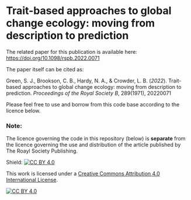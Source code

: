 # Trait-based approaches to global change ecology: moving from description to prediction

The related paper for this publication is available here: https://doi.org/10.1098/rspb.2022.0071

The paper itself can be cited as: 

Green, S. J., Brookson, C. B., Hardy, N. A., & Crowder, L. B. (*2022*). Trait-based approaches to global change ecology: moving from description to prediction. *Proceedings of the Royal Society B*, 289(1971), 20220071


Please feel free to use and borrow from this code base according to the licence below.

### Note:

The licence governing the code in this repository (below) is **separate** from the licence governing the use and distribution of the article published by The Roayl Society Publishing. 


Shield: [![CC BY 4.0][cc-by-shield]][cc-by]

This work is licensed under a
[Creative Commons Attribution 4.0 International License][cc-by].

[![CC BY 4.0][cc-by-image]][cc-by]

[cc-by]: http://creativecommons.org/licenses/by/4.0/
[cc-by-image]: https://i.creativecommons.org/l/by/4.0/88x31.png
[cc-by-shield]: https://img.shields.io/badge/License-CC%20BY%204.0-lightgrey.svg
